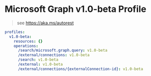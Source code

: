 # Microsoft Graph v1.0-beta Profile

> see https://aka.ms/autorest

``` yaml
profiles:
  v1.0-beta:
    resources: {}
    operations:
      /search/microsoft.graph.query: v1.0-beta
      /external/connections: v1.0-beta
      /search: v1.0-beta
      /external: v1.0-beta
      /external/connections/{externalConnection-id}: v1.0-beta

```
